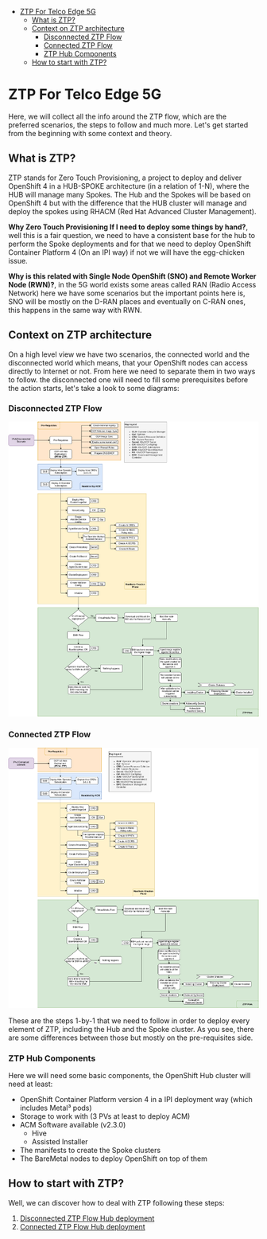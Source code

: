 <!-- TOC depthfrom:1 orderedlist:false -->

- [ZTP For Telco Edge 5G](#ztp-for-telco-edge-5g)
  - [What is ZTP?](#what-is-ztp)
  - [Context on ZTP architecture](#context-on-ztp-architecture)
    - [Disconnected ZTP Flow](#disconnected-ztp-flow)
    - [Connected ZTP Flow](#connected-ztp-flow)
    - [ZTP Hub Components](#ztp-hub-components)
  - [How to start with ZTP?](#how-to-start-with-ztp)

<!-- /TOC -->

# ZTP For Telco Edge 5G

Here, we will collect all the info around the ZTP flow, which are the preferred scenarios, the steps to follow and much more. Let's get started from the beginning with some context and theory.

## What is ZTP?

ZTP stands for Zero Touch Provisioning, a project to deploy and deliver OpenShift 4 in a HUB-SPOKE architecture (in a relation of 1-N), where the HUB will manage many Spokes. The Hub and the Spokes will be based on OpenShift 4 but with the difference that the HUB cluster will manage and deploy the spokes using RHACM (Red Hat Advanced Cluster Management).

**Why Zero Touch Provisioning If I need to deploy some things by hand?**, well this is a fair question, we need to have a consistent base for the hub to perform the Spoke deployments and for that we need to deploy OpenShift Container Platform 4 (On an IPI way) if not we will have the egg-chicken issue.

**Why is this related with Single Node OpenShift (SNO) and Remote Worker Node (RWN)?**, in the 5G world exists some areas called RAN (Radio Access Network) here we have some scenarios but the important points here is, SNO will be mostly on the D-RAN places and eventually on C-RAN ones, this happens in the same way with RWN.

## Context on ZTP architecture

On a high level view we have two scenarios, the connected world and the disconnected world which means, that your OpenShift nodes can access directly to Internet or not. From here we need to separate them in two ways to follow. the disconnected one will need to fill some prerequisites before the action starts, let's take a look to some diagrams:

### Disconnected ZTP Flow

![](/assets/ztp-flow-disconnected.png)

### Connected ZTP Flow

![](/assets/ztp-flow-connected.png)

These are the steps 1-by-1 that we need to follow in order to deploy every element of ZTP, including the Hub and the Spoke cluster. As you see, there are some differences between those but mostly on the pre-requisites side.

### ZTP Hub Components

Here we will need some basic components, the OpenShift Hub cluster will need at least:

- OpenShift Container Platform version 4 in a IPI deployment way (which includes Metal³ pods)
- Storage to work with (3 PVs at least to deploy ACM)
- ACM Software available (v2.3.0)
  - Hive
  - Assisted Installer
- The manifests to create the Spoke clusters
- The BareMetal nodes to deploy OpenShift on top of them

## How to start with ZTP?

Well, we can discover how to deal with ZTP following these steps:

1. [Disconnected ZTP Flow Hub deployment](/docs/disconnected-ZTP-flow-hub-deployment.md)
2. [Connected ZTP Flow Hub deployment](/docs/connected-ZTP-flow-hub-deployment.md)
